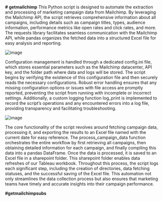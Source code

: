 **# getmailchimp**
This Python script is designed to automate the extraction and processing of marketing campaign data from Mailchimp. By leveraging the Mailchimp API, the script retrieves comprehensive information about all campaigns, including details such as campaign titles, types, audience information, performance metrics like open rates and click rates, and more. The requests library facilitates seamless communication with the Mailchimp API, while pandas organizes the fetched data into a structured Excel file for easy analysis and reporting.

![image](https://github.com/user-attachments/assets/2d8ba794-1d97-4f75-837c-46ae07913a84)

Configuration management is handled through a dedicated config.ini file, which stores essential parameters such as the Mailchimp datacenter, API key, and the folder path where data and logs will be stored. The script begins by verifying the existence of this configuration file and then securely reads the necessary configurations. Robust error handling ensures that any missing configuration options or issues with file access are promptly reported, preventing the script from running with incomplete or incorrect settings. Additionally, a custom logging function log_print is implemented to record the script’s operations and any encountered errors into a log file, providing transparency and facilitating troubleshooting.

![image](https://github.com/user-attachments/assets/1249cef8-c2ed-44ee-b286-f7b4eece842d)


The core functionality of the script revolves around fetching campaign data, processing it, and exporting the results to an Excel file named with the current date for easy reference. The process_campaign_data function orchestrates the entire workflow by first retrieving all campaigns, then obtaining detailed information for each campaign, and finally compiling this data into a pandas DataFrame. Once the data is processed, it is saved to an Excel file in a sharepoint folder. This sharepoint folder enables data refreshes of our Tableau workbook. Throughout this process, the script logs each significant step, including the creation of directories, data fetching statuses, and the successful saving of the Excel file. This automation not only streamlines the data collection process but also ensures that marketing teams have timely and accurate insights into their campaign performance.

**#getmailchimpsubs**
